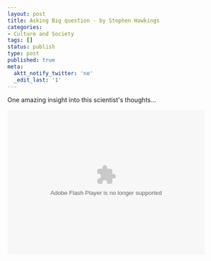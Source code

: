 ```yaml
---
layout: post
title: Asking Big question - by Stephen Hawkings
categories:
- Culture and Society
tags: []
status: publish
type: post
published: true
meta:
  aktt_notify_twitter: 'no'
  _edit_last: '1'
---
```

One amazing insight into this scientist's thoughts...

<object width="446" height="326"><param name="movie" value="http://video.ted.com/assets/player/swf/EmbedPlayer.swf"></param><param name="allowFullScreen" value="true" /><param name="wmode" value="transparent"></param><param name="bgColor" value="#ffffff"></param> <param name="flashvars" value="vu=http://video.ted.com/talks/dynamic/StephenHawking_2008-medium.flv&su=http://images.ted.com/images/ted/tedindex/embed-posters/StephenHawking-2008.embed_thumbnail.jpg&vw=432&vh=240&ap=0&ti=242&introDuration=16500&adDuration=4000&postAdDuration=2000&adKeys=talk=stephen_hawking_asks_big_questions_about_the_universe;year=2008;theme=how_the_mind_works;theme=peering_into_space;theme=to_boldly_go;event=TED2008;&preAdTag=tconf.ted/embed;tile=1;sz=512x288;" /><embed src="http://video.ted.com/assets/player/swf/EmbedPlayer.swf" pluginspace="http://www.macromedia.com/go/getflashplayer" type="application/x-shockwave-flash" wmode="transparent" bgColor="#ffffff" width="446" height="326" allowFullScreen="true" flashvars="vu=http://video.ted.com/talks/dynamic/StephenHawking_2008-medium.flv&su=http://images.ted.com/images/ted/tedindex/embed-posters/StephenHawking-2008.embed_thumbnail.jpg&vw=432&vh=240&ap=0&ti=242&introDuration=16500&adDuration=4000&postAdDuration=2000&adKeys=talk=stephen_hawking_asks_big_questions_about_the_universe;year=2008;theme=how_the_mind_works;theme=peering_into_space;theme=to_boldly_go;event=TED2008;"></embed></object>
